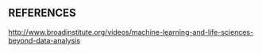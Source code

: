 


REFERENCES
----------

http://www.broadinstitute.org/videos/machine-learning-and-life-sciences-beyond-data-analysis

